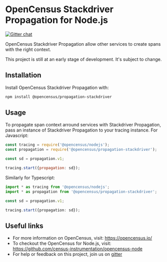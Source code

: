 # OpenCensus Stackdriver Propagation for Node.js
[![Gitter chat][gitter-image]][gitter-url]

OpenCensus Stackdriver Propagation allow other services to create spans with the right context.

This project is still at an early stage of development. It's subject to change.

## Installation

Install OpenCensus Stackdriver Propagation with:
```bash
npm install @opencensus/propagation-stackdriver
```

## Usage

To propagate span context arround services with Stackdriver Propagation, pass an instance of Stackdriver Propagation to your tracing instance. For Javascript:

```javascript
const tracing = require('@opencensus/nodejs');
const propagation = require('@opencensus/propagation-stackdriver');

const sd = propagation.v1;

tracing.start({propagation: sd});
```

Similarly for Typescript:

```typescript
import * as tracing from '@opencensus/nodejs';
import * as propagation from '@opencensus/propagation-stackdriver';

const sd = propagation.v1;

tracing.start({propagation: sd});
```

## Useful links
- For more information on OpenCensus, visit: <https://opencensus.io/>
- To checkout the OpenCensus for Node.js, visit: <https://github.com/census-instrumentation/opencensus-node>
- For help or feedback on this project, join us on [gitter](https://gitter.im/census-instrumentation/Lobby)

[gitter-image]: https://badges.gitter.im/census-instrumentation/lobby.svg
[gitter-url]: https://gitter.im/census-instrumentation/lobby?utm_source=badge&utm_medium=badge&utm_campaign=pr-badge&utm_content=badge
